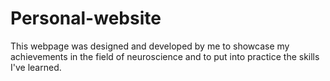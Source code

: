 # Personal-website
This webpage was designed and developed by me to showcase my achievements in the field of neuroscience and to put into practice the skills I've learned.
